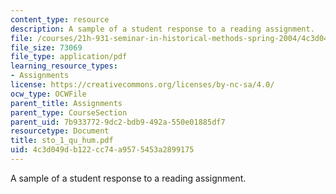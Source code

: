 ```yaml
---
content_type: resource
description: A sample of a student response to a reading assignment.
file: /courses/21h-931-seminar-in-historical-methods-spring-2004/4c3d049db122cc74a9575453a2899175_sto_1_qu_hum.pdf
file_size: 73069
file_type: application/pdf
learning_resource_types:
- Assignments
license: https://creativecommons.org/licenses/by-nc-sa/4.0/
ocw_type: OCWFile
parent_title: Assignments
parent_type: CourseSection
parent_uid: 7b933772-9dc2-bdb9-492a-550e01885df7
resourcetype: Document
title: sto_1_qu_hum.pdf
uid: 4c3d049d-b122-cc74-a957-5453a2899175
---
```

A sample of a student response to a reading assignment.